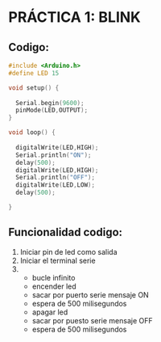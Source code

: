 # PRÁCTICA 1: BLINK

## Codigo:


```C++
#include <Arduino.h>
#define LED 15

void setup() {
  
  Serial.begin(9600);
  pinMode(LED,OUTPUT);
}

void loop() {
  
  digitalWrite(LED,HIGH);
  Serial.println("ON");
  delay(500);
  digitalWrite(LED,HIGH);
  Serial.println("OFF");
  digitalWrite(LED,LOW);
  delay(500);

}
```

## Funcionalidad codigo:


1. Iniciar pin de led como salida
2. Iniciar el terminal serie
3. - bucle infinito
   - encender led
   - sacar por puerto serie mensaje ON 
   - espera de 500 milisegundos
   - apagar led
   - sacar por puesto serie mensaje OFF 
   - espera de 500 milisegundos


